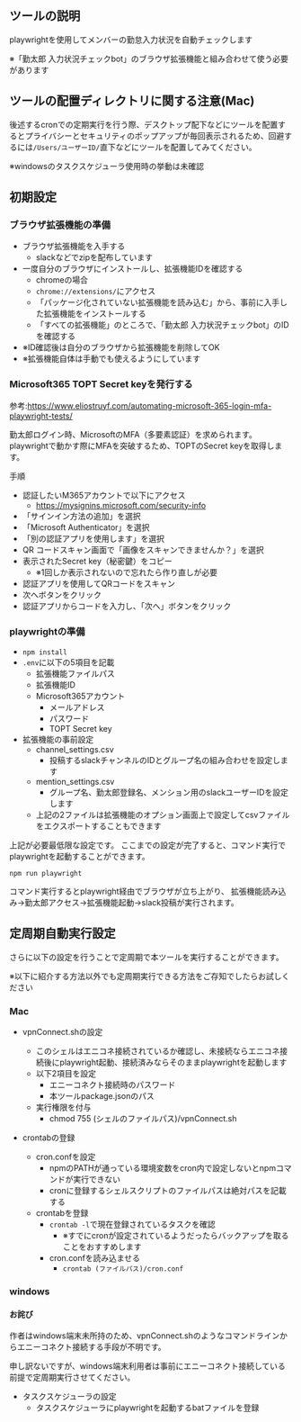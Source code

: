 ## ツールの説明
playwrightを使用してメンバーの勤怠入力状況を自動チェックします

※「勤太郎 入力状況チェックbot」のブラウザ拡張機能と組み合わせて使う必要があります

## ツールの配置ディレクトリに関する注意(Mac)
後述するcronでの定期実行を行う際、デスクトップ配下などにツールを配置するとプライバシーとセキュリティのポップアップが毎回表示されるため、回避するには`/Users/ユーザーID/`直下などにツールを配置してみてください。

※windowsのタスクスケジューラ使用時の挙動は未確認

## 初期設定
### ブラウザ拡張機能の準備
- ブラウザ拡張機能を入手する
  - slackなどでzipを配布しています
- 一度自分のブラウザにインストールし、拡張機能IDを確認する
  - chromeの場合
  - `chrome://extensions/`にアクセス
  - 「パッケージ化されていない拡張機能を読み込む」から、事前に入手した拡張機能をインストールする
  - 「すべての拡張機能」のところで、「勤太郎 入力状況チェックbot」のIDを確認する
- ※ID確認後は自分のブラウザから拡張機能を削除してOK
- ※拡張機能自体は手動でも使えるようにしています

### Microsoft365 TOPT Secret keyを発行する
参考:https://www.eliostruyf.com/automating-microsoft-365-login-mfa-playwright-tests/

勤太郎ログイン時、MicrosoftのMFA（多要素認証）を求められます。
playwrightで動かす際にMFAを突破するため、TOPTのSecret keyを取得します。

手順
- 認証したいM365アカウントで以下にアクセス
  - https://mysignins.microsoft.com/security-info
- 「サインイン方法の追加」を選択
- 「Microsoft Authenticator」を選択
- 「別の認証アプリを使用します」を選択
- QR コードスキャン画面で「画像をスキャンできませんか？」を選択
- 表示されたSecret key（秘密鍵）をコピー
  - ※1回しか表示されないので忘れたら作り直しが必要
- 認証アプリを使用してQRコードをスキャン
- 次へボタンをクリック
- 認証アプリからコードを入力し、「次へ」ボタンをクリック

### playwrightの準備
- `npm install`
- `.env`に以下の5項目を記載
  - 拡張機能ファイルパス
  - 拡張機能ID
  - Microsoft365アカウント
    - メールアドレス
    - パスワード
    - TOPT Secret key
- 拡張機能の事前設定
  - channel_settings.csv
    - 投稿するslackチャンネルのIDとグループ名の組み合わせを設定します
  - mention_settings.csv
    - グループ名、勤太郎登録名、メンション用のslackユーザーIDを設定します
  - 上記の2ファイルは拡張機能のオプション画面上で設定してcsvファイルをエクスポートすることもできます

上記が必要最低限な設定です。
ここまでの設定が完了すると、コマンド実行でplaywrightを起動することができます。

```
npm run playwright
```

コマンド実行するとplaywright経由でブラウザが立ち上がり、
拡張機能読み込み→勤太郎アクセス→拡張機能起動→slack投稿が実行されます。

## 定周期自動実行設定
さらに以下の設定を行うことで定周期で本ツールを実行することができます。

※以下に紹介する方法以外でも定周期実行できる方法をご存知でしたらお試しください

### Mac
- vpnConnect.shの設定
  - このシェルはエニコネ接続されているか確認し、未接続ならエニコネ接続後にplaywright起動、接続済みならそのままplaywrightを起動します
  - 以下2項目を設定
    - エニーコネクト接続時のパスワード
    - 本ツールpackage.jsonのパス
  - 実行権限を付与
    - chmod 755 (シェルのファイルパス)/vpnConnect.sh

- crontabの登録
  - cron.confを設定
    - npmのPATHが通っている環境変数をcron内で設定しないとnpmコマンドが実行できない
    - cronに登録するシェルスクリプトのファイルパスは絶対パスを記載する
  - crontabを登録
    - `crontab -l`で現在登録されているタスクを確認
      - ※すでにcronが設定されているようだったらバックアップを取ることをおすすめします
    - cron.confを読み込ませる
      - `crontab (ファイルパス)/cron.conf`

### windows
#### お詫び
作者はwindows端末未所持のため、vpnConnect.shのようなコマンドラインからエニーコネクト接続する手段が不明です。

申し訳ないですが、windows端末利用者は事前にエニーコネクト接続している前提で定周期実行させてください。

- タスクスケジューラの設定
  - タスクスケジューラにplaywrightを起動するbatファイルを登録

